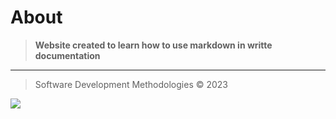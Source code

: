 ﻿# About


> **Website created to learn how to use markdown in writte documentation**
___
>Software Development Methodologies © 2023
>>
![](https://eduportugal.eu/wp-content/uploads/2017/08/eduportugal_ipleiria_n.jpg)





